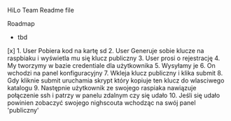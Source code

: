 HiLo Team Readme file

Roadmap
* tbd


[x] 1. User Pobiera kod na kartę sd
2. User Generuje sobie klucze na raspbiaku i wyświetla mu się klucz publiczny
3. User prosi o rejestrację
4. My tworzymy w bazie credentiale dla użytkownika 
5. Wysyłamy je
6. On wchodzi na panel konfiguracyjny
7. Wkleja klucz publiczny i klika submit
8. Gdy kliknie submit uruchamia skrypt który kopiuje ten klucz do wlasciwego katalogu
9. Następnie użytkownik ze swojego raspiaka nawiązuje połączenie ssh i patrzy w panelu zdalnym czy się udało
10. Jeśli się udało powinien zobaczyć swojego nighscouta wchodząc na swój panel 'publiczny'
